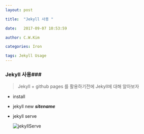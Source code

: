 ```yaml
---
layout: post

title:  "Jekyll 사용 "

date:   2017-09-07 10:53:59

author: C.W.Kim

categories: Iron

tags: Jekyll Usage
---
```


### Jekyll 사용###



> Jekyll + github pages 를 활용하기전에 Jekyll에 대해 알아보자

* install 

* jekyll new ***sitename***

* jekyll serve 

  ![jekyllServe]({{site.url}}/assets/jekyllServe.png)

  ​

 
